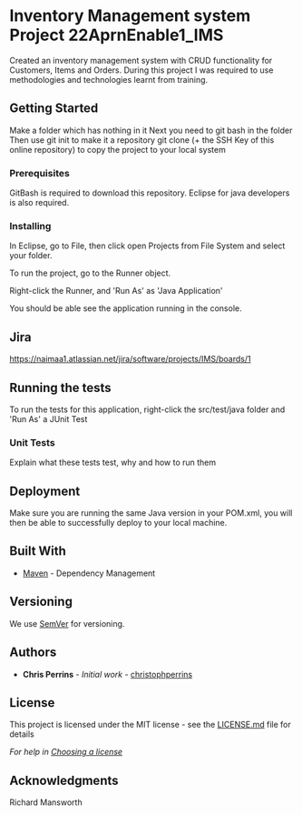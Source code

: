 # Inventory Management system Project 22AprnEnable1_IMS

Created an inventory management system with CRUD functionality for Customers, Items and Orders. During this project I was required to use methodologies and technologies learnt from training.

## Getting Started
Make a folder which has nothing in it
Next you need to git bash in the folder
Then use git init to make it a repository
git clone (+ the SSH Key of this online repository) to copy the project to your local system


### Prerequisites

GitBash is required to download this repository.
Eclipse for java developers is also required.



### Installing

In Eclipse, go to File, then click open Projects from File System and select your folder.

To run the project, go to the Runner object.

Right-click the Runner, and 'Run As' as 'Java Application'

You should be able see the application running in the console.



## Jira

https://naimaa1.atlassian.net/jira/software/projects/IMS/boards/1

## Running the tests

To run the tests for this application, right-click the src/test/java folder and 'Run As' a JUnit Test

### Unit Tests 

Explain what these tests test, why and how to run them

## Deployment

Make sure you are running the same Java version in your POM.xml, you will then be able to successfully deploy to your local machine.

## Built With

* [Maven](https://maven.apache.org/) - Dependency Management

## Versioning

We use [SemVer](http://semver.org/) for versioning.

## Authors

* **Chris Perrins** - *Initial work* - [christophperrins](https://github.com/christophperrins)

## License

This project is licensed under the MIT license - see the [LICENSE.md](LICENSE.md) file for details 

*For help in [Choosing a license](https://choosealicense.com/)*

## Acknowledgments
Richard Mansworth 
